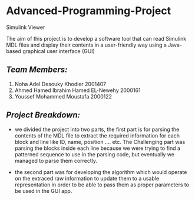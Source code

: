 # Advanced-Programming-Project
Simulink Viewer  

The aim of this project is to develop a software tool that can read Simulink MDL files 
and display their contents in a user-friendly way using a Java-based graphical user 
interface (GUI) 
## *Team Members:* 
1) Noha Adel Desouky Khodier 2001407
2) Ahmed Hamed Ibrahim Hamed EL-Newehy 2000161
3) Youssef Mohammed Moustafa 2000122

## *Project Breakdown:* 
- we divided the project into two parts, the first part is for parsing the contents of the MDL file to extract the required information for each block and line like ID, name, position .... etc. The Challenging part was parsing the blocks inside each line because we were trying to find a patterned sequence to use in the parsing code, but eventually we managed to parse them correctly. 


- the second part was for developing the algorithm which would operate on the extraced raw information to update them to a usable representation in order to be able to pass them as proper parameters to be used in the GUI app. 


